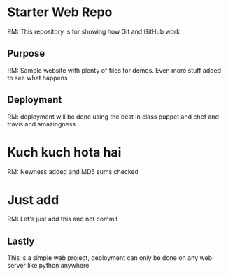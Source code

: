 # Starter Web Repo

RM: This repository is for showing how Git and GitHub work

## Purpose

RM: Sample website with plenty of files for demos. Even more stuff added to see what happens

## Deployment

RM: deployment will be done using the best in class puppet and chef and travis and amazingness

# Kuch kuch hota hai

RM: Newness added and MD5 sums checked

# Just add

RM: Let's just add this and not commit

## Lastly

This is a simple web project, deployment can only be done on any web server like python anywhere
